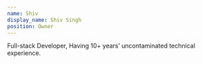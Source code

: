 ```yaml
---
name: Shiv
display_name: Shiv Singh
position: Owner
---
```


Full-stack Developer, Having 10+ years’ uncontaminated technical experience. 
